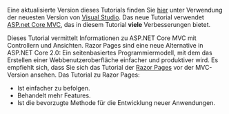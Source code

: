 Eine aktualisierte Version dieses Tutorials finden Sie [hier](https://docs.microsoft.com/aspnet/core/tutorials/first-mvc-app/start-mvc) unter Verwendung der neuesten Version von [Visual Studio](https://visualstudio.microsoft.com/). Das neue Tutorial verwendet [ASP.net Core MVC](https://docs.microsoft.com/aspnet/core/mvc/), das in diesem Tutorial **viele** Verbesserungen bietet.

Dieses Tutorial vermittelt Informationen zu ASP.NET Core MVC mit Controllern und Ansichten. Razor Pages sind eine neue Alternative in ASP.NET Core 2.0: Ein seitenbasiertes Programmiermodell, mit dem das Erstellen einer Webbenutzeroberfläche einfacher und produktiver wird. Es empfiehlt sich, dass Sie sich das Tutorial der [Razor Pages](https://docs.microsoft.com/aspnet/core/mvc/razor-pages) vor der MVC-Version ansehen. Das Tutorial zu Razor Pages:

* Ist einfacher zu befolgen.
* Behandelt mehr Features.
* Ist die bevorzugte Methode für die Entwicklung neuer Anwendungen.
